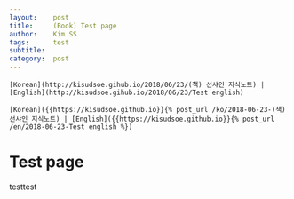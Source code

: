 ```yaml
---
layout:    post
title:     (Book) Test page
author:    Kim SS
tags: 	   test
subtitle:  
category:  post
---
```




`[Korean](http://kisudsoe.gihub.io/2018/06/23/(책) 선샤인 지식노트) | [English](http://kisudsoe.gihub.io/2018/06/23/Test english)`

`[Korean]({{https://kisudsoe.github.io}}{% post_url /ko/2018-06-23-(책) 선샤인 지식노트) | [English]({{https://kisudsoe.github.io}}{% post_url /en/2018-06-23-Test english %})`

# Test page

testtest